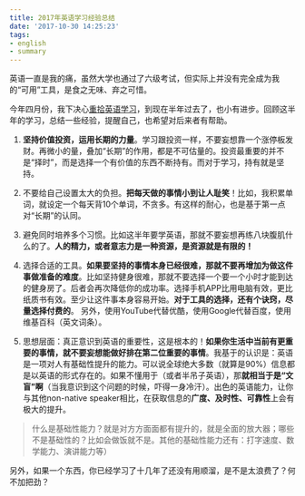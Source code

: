 ```yaml
---
title: 2017年英语学习经验总结
date: '2017-10-30 14:25:23'
tags:
- english
- summary
---
```


英语一直是我的痛，虽然大学也通过了六级考试，但实际上并没有完全成为我的“可用”工具，是食之无味、弃之可惜。


<!--more-->


今年四月份，我下决心[重拾英语学习](/make-english-the-first-reading-lanuage/)，到现在半年过去了，也小有进步。回顾这半年的学习，总结一些经验，提醒自己，也希望对后来者有帮助。


1. **坚持价值投资，运用长期的力量**。学习跟投资一样，不要妄想靠一个涨停板发财。再微小的量，叠加“长期”的作用，都是不可估量的。投资最重要的并不是“择时”，而是选择一个有价值的东西不断持有。而对于学习，持有就是坚持。

2. 不要给自己设置太大的负担。**把每天做的事情小到让人耻笑**！比如，我积累单词，就设定一个每天背10个单词，不贪多。有这样的耐心，也是基于第一点对“长期”的认同。

3. 避免同时培养多个习惯。比如这半年要学英语，那就不要妄想再练八块腹肌什么的了。**人的精力，或者意志力是一种资源，是资源就是有限的！**

4. 选择合适的工具。**如果要坚持的事情本身已经很难，那就不要再增加为做这件事做准备的难度**。比如坚持健身很难，那就不要选择一个要一个小时才能到达的健身房了。后者会再次降低你的成功率。选择手机APP比用电脑有效，更比纸质书有效。至少让这件事本身容易开始。**对于工具的选择，还有个诀窍，尽量选择付费的**。
另外，使用YouTube代替优酷，使用Google代替百度，使用维基百科（英文词条）。

5. 思想层面：真正意识到英语的重要性，这是根本的！**如果你生活中当前有更重要的事情，就不要妄想能做好排在第二位重要的事情**。我基于的认识是：英语是一项对人有基础性提升的能力。可以说全球绝大多数（就算是90%）信息都是以英语的形式存在的。如果不懂用于（或者半吊子英语），那**就相当于是“文盲”啊**（当我意识到这个问题的时候，吓得一身冷汗）。出色的英语能力，让你与其他non-native speaker相比，在获取信息的**广度、及时性、可靠性**上会有极大的提升。

>什么是基础性能力？就是对方方面面都有提升的，就是全面的放大器；哪些不是基础性的？比如会做饭就不是。其他的基础性能力还有：打字速度、数学能力、演讲能力等）

另外，如果一个东西，你已经学习了十几年了还没有用顺溜，是不是太浪费了？何不加把劲？
